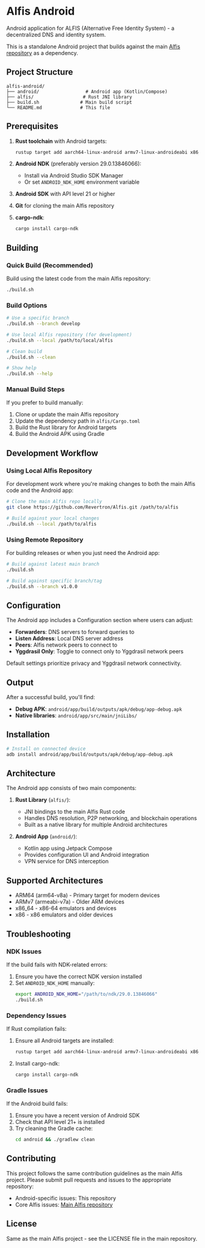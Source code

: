# Alfis Android

Android application for ALFIS (Alternative Free Identity System) - a decentralized DNS and identity system.

This is a standalone Android project that builds against the main [Alfis repository](https://github.com/Revertron/Alfis) as a dependency.

## Project Structure

```
alfis-android/
├── android/                 # Android app (Kotlin/Compose)
├── alfis/                  # Rust JNI library
├── build.sh               # Main build script
└── README.md              # This file
```

## Prerequisites

1. **Rust toolchain** with Android targets:
   ```bash
   rustup target add aarch64-linux-android armv7-linux-androideabi x86_64-linux-android i686-linux-android
   ```

2. **Android NDK** (preferably version 29.0.13846066):
   - Install via Android Studio SDK Manager
   - Or set `ANDROID_NDK_HOME` environment variable

3. **Android SDK** with API level 21 or higher

4. **Git** for cloning the main Alfis repository

5. **cargo-ndk**:
   ```bash
   cargo install cargo-ndk
   ```

## Building

### Quick Build (Recommended)

Build using the latest code from the main Alfis repository:

```bash
./build.sh
```

### Build Options

```bash
# Use a specific branch
./build.sh --branch develop

# Use local Alfis repository (for development)
./build.sh --local /path/to/local/alfis

# Clean build
./build.sh --clean

# Show help
./build.sh --help
```

### Manual Build Steps

If you prefer to build manually:

1. Clone or update the main Alfis repository
2. Update the dependency path in `alfis/Cargo.toml`
3. Build the Rust library for Android targets
4. Build the Android APK using Gradle

## Development Workflow

### Using Local Alfis Repository

For development work where you're making changes to both the main Alfis code and the Android app:

```bash
# Clone the main Alfis repo locally
git clone https://github.com/Revertron/Alfis.git /path/to/alfis

# Build against your local changes
./build.sh --local /path/to/alfis
```

### Using Remote Repository

For building releases or when you just need the Android app:

```bash
# Build against latest main branch
./build.sh

# Build against specific branch/tag
./build.sh --branch v1.0.0
```

## Configuration

The Android app includes a Configuration section where users can adjust:

- **Forwarders**: DNS servers to forward queries to
- **Listen Address**: Local DNS server address
- **Peers**: Alfis network peers to connect to
- **Yggdrasil Only**: Toggle to connect only to Yggdrasil network peers

Default settings prioritize privacy and Yggdrasil network connectivity.

## Output

After a successful build, you'll find:

- **Debug APK**: `android/app/build/outputs/apk/debug/app-debug.apk`
- **Native libraries**: `android/app/src/main/jniLibs/`

## Installation

```bash
# Install on connected device
adb install android/app/build/outputs/apk/debug/app-debug.apk
```

## Architecture

The Android app consists of two main components:

1. **Rust Library** (`alfis/`):
   - JNI bindings to the main Alfis Rust code
   - Handles DNS resolution, P2P networking, and blockchain operations
   - Built as a native library for multiple Android architectures

2. **Android App** (`android/`):
   - Kotlin app using Jetpack Compose
   - Provides configuration UI and Android integration
   - VPN service for DNS interception

## Supported Architectures

- ARM64 (arm64-v8a) - Primary target for modern devices
- ARMv7 (armeabi-v7a) - Older ARM devices
- x86_64 - x86-64 emulators and devices
- x86 - x86 emulators and older devices

## Troubleshooting

### NDK Issues

If the build fails with NDK-related errors:

1. Ensure you have the correct NDK version installed
2. Set `ANDROID_NDK_HOME` manually:
   ```bash
   export ANDROID_NDK_HOME="/path/to/ndk/29.0.13846066"
   ./build.sh
   ```

### Dependency Issues

If Rust compilation fails:

1. Ensure all Android targets are installed:
   ```bash
   rustup target add aarch64-linux-android armv7-linux-androideabi x86_64-linux-android i686-linux-android
   ```

2. Install cargo-ndk:
   ```bash
   cargo install cargo-ndk
   ```

### Gradle Issues

If the Android build fails:

1. Ensure you have a recent version of Android SDK
2. Check that API level 21+ is installed
3. Try cleaning the Gradle cache:
   ```bash
   cd android && ./gradlew clean
   ```

## Contributing

This project follows the same contribution guidelines as the main Alfis project. Please submit pull requests and issues to the appropriate repository:

- Android-specific issues: This repository
- Core Alfis issues: [Main Alfis repository](https://github.com/Revertron/Alfis)

## License

Same as the main Alfis project - see the LICENSE file in the main repository.